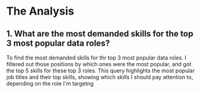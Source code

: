 # The Analysis

## 1. What are the most demanded skills for the top 3 most popular data roles?

To find the most demanded skills for thr top 3 most popular data roles. I filtered out those positions by which ones were the most popular, and got the top 5 skills for these top 3 roles. This query highlights the most popular job titles and their top skills, showing which skills I should pay attention to, depending on the role I'm targetng
